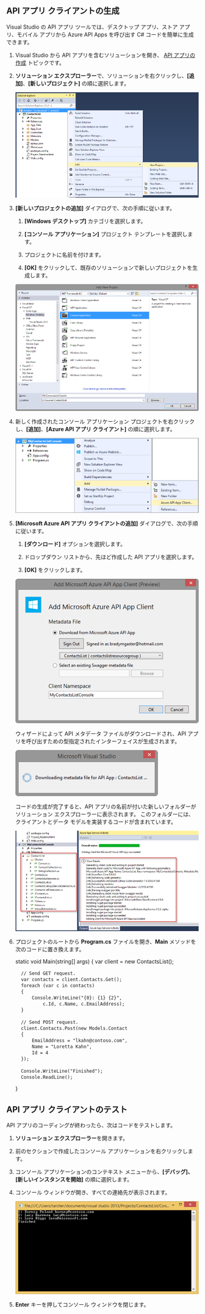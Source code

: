 ## API アプリ クライアントの生成

Visual Studio の API アプリ ツールでは、デスクトップ アプリ、ストア アプリ、モバイル アプリから Azure API Apps を呼び出す C# コードを簡単に生成できます。

1. Visual Studio から API アプリを含むソリューションを開き、 [API アプリの作成](../article/app-service-api/app-service-dotnet-create-api-app.md) トピックです。

2. **ソリューション エクスプローラー**で、ソリューションを右クリックし、**[追加]**、**[新しいプロジェクト]** の順に選択します。

    ![新しいプロジェクトの追加](./media/app-service-dotnet-debug-api-app-gen-api-client/01-add-new-project-v3.png)

3. **[新しいプロジェクトの追加]** ダイアログで、次の手順に従います。

    1. **[Windows デスクトップ]** カテゴリを選択します。

    2. **[コンソール アプリケーション]** プロジェクト テンプレートを選択します。

    3. プロジェクトに名前を付けます。

    4. **[OK]** をクリックして、既存のソリューションで新しいプロジェクトを生成します。

    ![新しいプロジェクトの追加](./media/app-service-dotnet-debug-api-app-gen-api-client/02-contact-list-console-project-v3.png)

4. 新しく作成されたコンソール アプリケーション プロジェクトを右クリックし、**[追加]**、**[Azure API アプリ クライアント]** の順に選択します。

    ![新しいクライアントの追加](./media/app-service-dotnet-debug-api-app-gen-api-client/03-add-azure-api-client-v3.png)

5. **[Microsoft Azure API アプリ クライアントの追加]** ダイアログで、次の手順に従います。

    1. **[ダウンロード]** オプションを選択します。

    2. ドロップダウン リストから、先ほど作成した API アプリを選択します。

    3. **[OK]** をクリックします。

    ![生成画面](./media/app-service-dotnet-debug-api-app-gen-api-client/04-select-the-api-v3.png)

    ウィザードによって API メタデータ ファイルがダウンロードされ、API アプリを呼び出すための型指定されたインターフェイスが生成されます。

    ![生成中を示す画面](./media/app-service-dotnet-debug-api-app-gen-api-client/05-metadata-downloading-v3.png)

    コードの生成が完了すると、API アプリの名前が付いた新しいフォルダーがソリューション エクスプローラーに表示されます。 このフォルダーには、クライアントとデータ モデルを実装するコードが含まれています。

    ![生成完了画面](./media/app-service-dotnet-debug-api-app-gen-api-client/06-code-gen-output-v3.png)

6. プロジェクトのルートから **Program.cs** ファイルを開き、**Main** メソッドを次のコードに置き換えます。

     static void Main(string[] args)
     {
         var client = new ContactsList();
    
         // Send GET request.
         var contacts = client.Contacts.Get();
         foreach (var c in contacts)
         {
             Console.WriteLine("{0}: {1} {2}",
                 c.Id, c.Name, c.EmailAddress);
         }
    
         // Send POST request.
         client.Contacts.Post(new Models.Contact
         {
             EmailAddress = "lkahn@contoso.com",
             Name = "Loretta Kahn",
             Id = 4
         });
    
         Console.WriteLine("Finished");
         Console.ReadLine();
     }


## API アプリ クライアントのテスト

API アプリのコーディングが終わったら、次はコードをテストします。

1. **ソリューション エクスプローラー**を開きます。

2. 前のセクションで作成したコンソール アプリケーションを右クリックします。

3. コンソール アプリケーションのコンテキスト メニューから、**[デバッグ]、[新しいインスタンスを開始]** の順に選択します。

4. コンソール ウィンドウが開き、すべての連絡先が表示されます。

    ![コンソール アプリの実行](./media/app-service-dotnet-debug-api-app-gen-api-client/running-console-app.png)

5. **Enter** キーを押してコンソール ウィンドウを閉じます。





